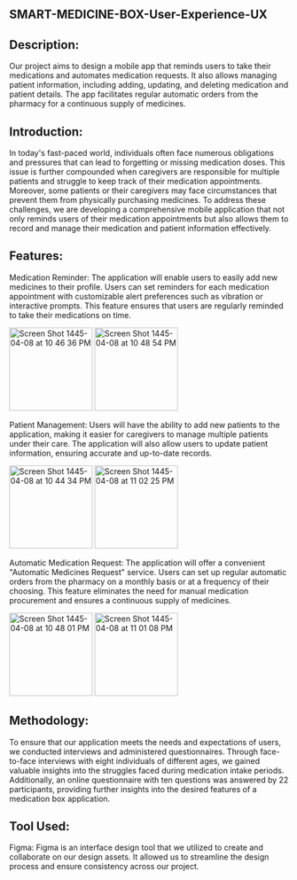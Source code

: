 ## SMART-MEDICINE-BOX-User-Experience-UX

## Description: 
Our project aims to design a mobile app that reminds users to take their medications and automates medication requests. It also allows managing patient information, including adding, updating, and deleting medication and patient details. The app facilitates regular automatic orders from the pharmacy for a continuous supply of medicines.

## Introduction:
In today's fast-paced world, individuals often face numerous obligations and pressures that can lead to forgetting or missing medication doses. This issue is further compounded when caregivers are responsible for multiple patients and struggle to keep track of their medication appointments. Moreover, some patients or their caregivers may face circumstances that prevent them from physically purchasing medicines. To address these challenges, we are developing a comprehensive mobile application that not only reminds users of their medication appointments but also allows them to record and manage their medication and patient information effectively.

## Features:
Medication Reminder: The application will enable users to easily add new medicines to their profile. Users can set reminders for each medication appointment with customizable alert preferences such as vibration or interactive prompts. This feature ensures that users are regularly reminded to take their medications on time.

<img width="150" alt="Screen Shot 1445-04-08 at 10 46 36 PM" src="https://github.com/Lujain-Almayouf/SMART-MEDICINE-BOX-User-Experience-UX/assets/112809872/583218f7-8eed-47d8-8b81-a3245c0f4511">
<img width="150" alt="Screen Shot 1445-04-08 at 10 48 54 PM" src="https://github.com/Lujain-Almayouf/SMART-MEDICINE-BOX-User-Experience-UX/assets/112809872/5b154c93-fb4f-4a0b-9d14-bb8b19bd12c3">

Patient Management: Users will have the ability to add new patients to the application, making it easier for caregivers to manage multiple patients under their care. The application will also allow users to update patient information, ensuring accurate and up-to-date records.

<img width="150" alt="Screen Shot 1445-04-08 at 10 44 34 PM" src="https://github.com/Lujain-Almayouf/SMART-MEDICINE-BOX-User-Experience-UX/assets/112809872/11c92a0b-007d-49c2-8031-83424acf43ea">
<img width="150" alt="Screen Shot 1445-04-08 at 11 02 25 PM" src="https://github.com/Lujain-Almayouf/SMART-MEDICINE-BOX-User-Experience-UX/assets/112809872/0e7a978f-70ca-429f-88a6-8b5d3377955b">

Automatic Medication Request: The application will offer a convenient "Automatic Medicines Request" service. Users can set up regular automatic orders from the pharmacy on a monthly basis or at a frequency of their choosing. This feature eliminates the need for manual medication procurement and ensures a continuous supply of medicines.

<img width="150" alt="Screen Shot 1445-04-08 at 10 48 01 PM" src="https://github.com/Lujain-Almayouf/SMART-MEDICINE-BOX-User-Experience-UX/assets/112809872/10328e7c-50e2-4bf3-bee5-c48fcff2abf5">
<img width="150" alt="Screen Shot 1445-04-08 at 11 01 08 PM" src="https://github.com/Lujain-Almayouf/SMART-MEDICINE-BOX-User-Experience-UX/assets/112809872/080eb273-10c4-44f9-b967-01cec6fb643d">

## Methodology:
To ensure that our application meets the needs and expectations of users, we conducted interviews and administered questionnaires. Through face-to-face interviews with eight individuals of different ages, we gained valuable insights into the struggles faced during medication intake periods. Additionally, an online questionnaire with ten questions was answered by 22 participants, providing further insights into the desired features of a medication box application.

## Tool Used:
Figma: Figma is an interface design tool that we utilized to create and collaborate on our design assets. It allowed us to streamline the design process and ensure consistency across our project.
